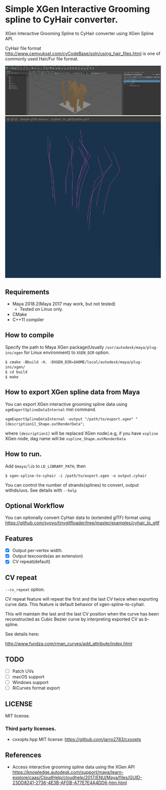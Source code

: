 # Simple XGen Interactive Grooming spline to CyHair converter.

XGen Interactive Grooming Spline to CyHair converter using XGen Spline API.

CyHair file format http://www.cemyuksel.com/cyCodeBase/soln/using_hair_files.html is one of commonly used Hair/Fur file format.

![Maya-preview](images/maya-preview.jpg?raw=true)
![glTF-preview](images/gltf-spline-draw.png?raw=true)

## Requirements

* Maya 2018.2(Maya 2017 may work, but not tested)
  * Tested on Linux only.
* CMake
* C++11 compiler

## How to compile

Specify the path to Maya XGen package(Usually `/usr/autodesk/maya/plug-ins/xgen` for Linux environment) to `XGEN_DIR` option.


```
$ cmake -Bbuild -H. -DXGEN_DIR=$HOME/local/autodesk/maya/plug-ins/xgen/
$ cd build
$ make
```

## How to export XGen spline data from Maya

You can export XGen interactive grooming spline data using `xgmExportSplineDataInternal` mel command.

```
xgmExportSplineDataInternal -output "/path/to/export.xgen" "[description1]_Shape.outRenderData";
```

where `[description1]` will be replaced XGen node(.e.g, if you have `xspline` XGen node, dag name will be `xspline_Shape.outRenderData`

## How to run.

Add `$maya/lib` to `LD_LIBRARY_PATH`, then

```
$ xgen-spline-to-cyhair -i /path/to/export.xgen -o output.cyhair
```

You can control the number of strands(splines) to convert, output withds/uvs.
See details with `--help`


## Optional Workflow

You can optionally convert CyHair data to (extended glTF) format using https://github.com/syoyo/tinygltfloader/tree/master/examples/cyhair_to_gltf

## Features

* [x] Output per-vertex width.
* [x] Output texcoords(as an extension)
* [x] CV repeat(default)

## CV repeat

`--cv_repeat` option.

CV repeat feature will repeat the first and the last CV twice when exporting curve data. This feature is default behavior of xgen-spline-to-cyhair.

This will maintain the last and the last CV position when the curve has been reconstructed as Cubic Bezier curve by interpreting exported CV as b-spline.

See details here:
 
http://www.fundza.com/rman_curves/add_attribute/index.html

## TODO

* [ ] Patch UVs
* [ ] macOS support
* [ ] Windows support
* [ ] RiCurves format export

## LICENSE

MIT license.

### Third party licenses.

* cxxopts.hpp MIT license: https://github.com/jarro2783/cxxopts

## References

* Access interactive grooming spline data using the XGen API https://knowledge.autodesk.com/support/maya/learn-explore/caas/CloudHelp/cloudhelp/2017/ENU/Maya/files/GUID-23DD8241-2736-4E3B-AFDB-A77E7E4A4DD6-htm.html
